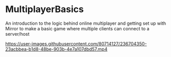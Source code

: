# MultiplayerBasics

An introduction to the logic behind online multiplayer and getting set up with Mirror to make a basic game where multiple clients can connect to a server/host

https://user-images.githubusercontent.com/80714127/236704350-23acbbea-b1d8-48be-903b-4e7a107dbd57.mp4

